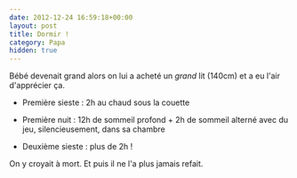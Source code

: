```yaml
---
date: 2012-12-24 16:59:18+00:00
layout: post
title: Dormir !
category: Papa
hidden: true
---
```


Bébé devenait grand alors on lui a acheté un _grand_ lit (140cm) et a eu l'air d'apprécier ça.

  * Première sieste : 2h au chaud sous la couette

  * Première nuit : 12h de sommeil profond + 2h de sommeil alterné avec du jeu, silencieusement, dans sa chambre

  * Deuxième sieste : plus de 2h !

On y croyait à mort.
Et puis il ne l'a plus jamais refait.

